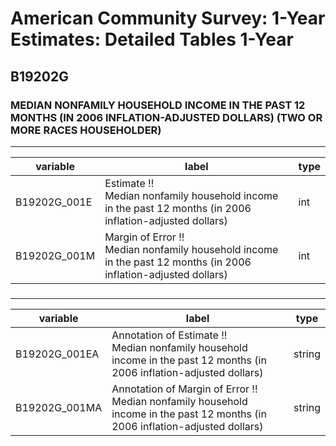 # American Community Survey: 1-Year Estimates: Detailed Tables 1-Year

## B19202G

### MEDIAN NONFAMILY HOUSEHOLD INCOME IN THE PAST 12 MONTHS (IN 2006 INFLATION-ADJUSTED DOLLARS) (TWO OR MORE RACES HOUSEHOLDER)

___

| variable | label | type |
| ----- | ----- | ----- |
| B19202G_001E | Estimate !!<br>Median nonfamily household income in the past 12 months (in 2006 inflation-adjusted dollars) | int |
| B19202G_001M | Margin of Error !!<br>Median nonfamily household income in the past 12 months (in 2006 inflation-adjusted dollars) | int |
### 

___

| variable | label | type |
| ----- | ----- | ----- |
| B19202G_001EA | Annotation of Estimate !!<br>Median nonfamily household income in the past 12 months (in 2006 inflation-adjusted dollars) | string |
| B19202G_001MA | Annotation of Margin of Error !!<br>Median nonfamily household income in the past 12 months (in 2006 inflation-adjusted dollars) | string |

